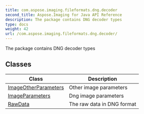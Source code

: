 ```yaml
---
title: com.aspose.imaging.fileformats.dng.decoder
second_title: Aspose.Imaging for Java API Reference
description: The package contains DNG decoder types
type: docs
weight: 42
url: /com.aspose.imaging.fileformats.dng.decoder/
---
```


The package contains DNG decoder types


## Classes

| Class | Description |
| --- | --- |
| [ImageOtherParameters](../com.aspose.imaging.fileformats.dng.decoder/imageotherparameters) | Other image parameters |
| [ImageParameters](../com.aspose.imaging.fileformats.dng.decoder/imageparameters) | Dng image parameters |
| [RawData](../com.aspose.imaging.fileformats.dng.decoder/rawdata) | The raw data in DNG format |

